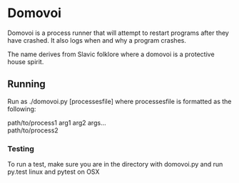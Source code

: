 # Domovoi

Domovoi is a process runner that will attempt to restart programs after they have crashed. It also logs when and why a program crashes.

The name derives from Slavic folklore where a domovoi is a protective house spirit.

## Running

Run as ./domovoi.py [processesfile]
where processesfile is formatted as the following:  

path/to/process1 arg1 arg2 args...  
path/to/process2

### Testing

To run a test, make sure you are in the directory with domovoi.py and run py.test linux and pytest on OSX
